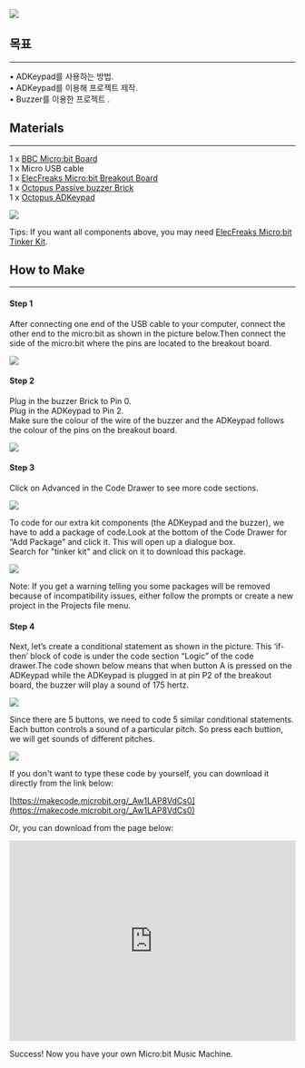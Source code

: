 

![](https://i.imgur.com/cqLH6Bs.jpg)  

## 목표  
---

•	ADKeypad를 사용하는 방법.  
•	ADKeypad를 이용해 프로젝트 제작.  
•	Buzzer를 이용한 프로젝트 .  


## Materials  
---

1 x [BBC Micro:bit Board](http://www.elecfreaks.com/estore/bbc-micro-bit-board-for-coding-programming.html)  
1 x Micro USB cable  
1 x [ElecFreaks Micro:bit Breakout Board](http://www.elecfreaks.com/estore/elecfreaks-micro-bit-breakout-board.html)  
1 x [Octopus Passive buzzer Brick](http://www.elecfreaks.com/estore/octopus-passive-buzzer-brick-obpb01.html)  
1 x [Octopus ADKeypad](http://www.elecfreaks.com/estore/octopus-adkeypad.html)  

![](https://i.imgur.com/BJ5WTuI.jpg)  

Tips: If you want all components above, you may need [ElecFreaks Micro:bit Tinker Kit](http://www.elecfreaks.com/estore/elecfreaks-micro-bit-tinker-kit.html).  


## How to Make  
---

#### Step 1  

After connecting one end of the USB cable to your computer, connect the other end to the micro:bit as shown in the picture below.Then connect the side of the micro:bit where the pins are located to the breakout board.  

![](https://i.imgur.com/DdX7fE9.jpg)  

#### Step 2  

Plug in the buzzer Brick to Pin 0.  
Plug in the ADKeypad to Pin 2.  
Make sure the colour of the wire of the buzzer and the ADKeypad follows the colour of the pins on the breakout board.  
 
![](https://i.imgur.com/EhTHEaU.jpg)  
 
#### Step 3  

Click on Advanced in the Code Drawer to see more code sections.  

![](https://i.imgur.com/8wKkVPE.jpg)  

To code for our extra kit components (the ADKeypad and the buzzer), we have to add a package of code.Look at the bottom of the Code Drawer for “Add Package” and click it. This will open up a dialogue box.  
Search for "tinker kit" and click on it to download this package.  

![](https://i.imgur.com/gvuN2rQ.png)  

Note: If you get a warning telling you some packages will be removed because of incompatibility issues, either follow the prompts or create a new project in the Projects file menu.  


#### Step 4  

Next, let’s create a conditional statement as shown in the picture. This ‘if-then’ block of code is under the code section “Logic” of the code drawer.The code shown below means that when button A is pressed on the ADKeypad while the ADKeypad is plugged in at pin P2 of the breakout board, the buzzer will play a sound of 175 hertz.  

![](https://i.imgur.com/5bFh8GO.jpg)  
 
Since there are 5 buttons, we need to code 5 similar conditional statements. Each button controls a sound of a particular pitch. So press each buttion, we will get sounds of different pitches.  

![](https://i.imgur.com/mAvF9Oi.jpg)  

If you don't want to type these code by yourself, you can download it directly from the link below:  

[https://makecode.microbit.org/_Aw1LAP8VdCs0](https://makecode.microbit.org/_Aw1LAP8VdCs0)

Or, you can download from the page below:  

<div style="position:relative;height:0;padding-bottom:70%;overflow:hidden;"><iframe style="position:absolute;top:0;left:0;width:100%;height:100%;" src="https://makecode.microbit.org/#pub:_Aw1LAP8VdCs0" frameborder="0" sandbox="allow-popups allow-forms allow-scripts allow-same-origin"></iframe></div>    


Success! Now you have your own Micro:bit Music Machine.    
